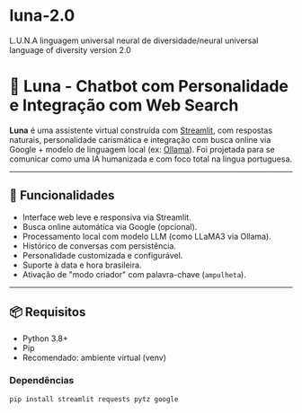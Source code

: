 # luna-2.0
L.U.N.A linguagem universal neural de diversidade/neural universal language of diversity version 2.0 
# 🌙 Luna - Chatbot com Personalidade e Integração com Web Search

**Luna** é uma assistente virtual construída com [Streamlit](https://streamlit.io/), com respostas naturais, personalidade carismática e integração com busca online via Google + modelo de linguagem local (ex: [Ollama](https://ollama.com/)). Foi projetada para se comunicar como uma IA humanizada e com foco total na língua portuguesa.

---

## 🚀 Funcionalidades

- Interface web leve e responsiva via Streamlit.
- Busca online automática via Google (opcional).
- Processamento local com modelo LLM (como LLaMA3 via Ollama).
- Histórico de conversas com persistência.
- Personalidade customizada e configurável.
- Suporte à data e hora brasileira.
- Ativação de "modo criador" com palavra-chave (`ampulheta`).

---

## 📦 Requisitos

- Python 3.8+
- Pip
- Recomendado: ambiente virtual (venv)

### Dependências

```bash
pip install streamlit requests pytz google
